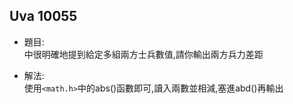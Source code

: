 ## Uva 10055

* 題目:  
  中很明確地提到給定多組兩方士兵數值,請你輸出兩方兵力差距

* 解法:   
  使用`<math.h>`中的abs()函數即可,讀入兩數並相減,塞進abd()再輸出
